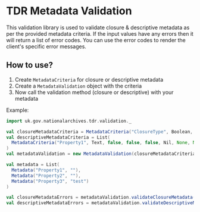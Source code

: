 # TDR Metadata Validation

This validation library is used to validate closure & descriptive metadata as per the provided metadata criteria.
If the input values have any errors then it will return a list of error codes. You can use the error codes to render the client's specific error messages.

## How to use?

1. Create `MetadataCriteria` for closure or descriptive metadata
2. Create a `MetadataValidation` object with the criteria
3. Now call the validation method (closure or descriptive) with your metadata

Example:
```scala
import uk.gov.nationalarchives.tdr.validation._

val closureMetadataCriteria = MetadataCriteria("ClosureType", Boolean, true, false, false, List("yes", "no"))
val descriptiveMetadataCriteria = List(
  MetadataCriteria("Property1", Text, false, false, false, Nil, None, None),
)
val metadataValidation = new MetadataValidation(closureMetadataCriteria, descriptiveMetadataCriteria)

val metadata = List(
  Metadata("Property1", ""),
  Metadata("Property2", ""),
  Metadata("Property3", "test")
)

val closureMetadataErrors = metadataValidation.validateClosureMetadata(metadata)
val descriptiveMetadataErrors = metadataValidation.validateDescriptiveMetadata(metadata)
```
